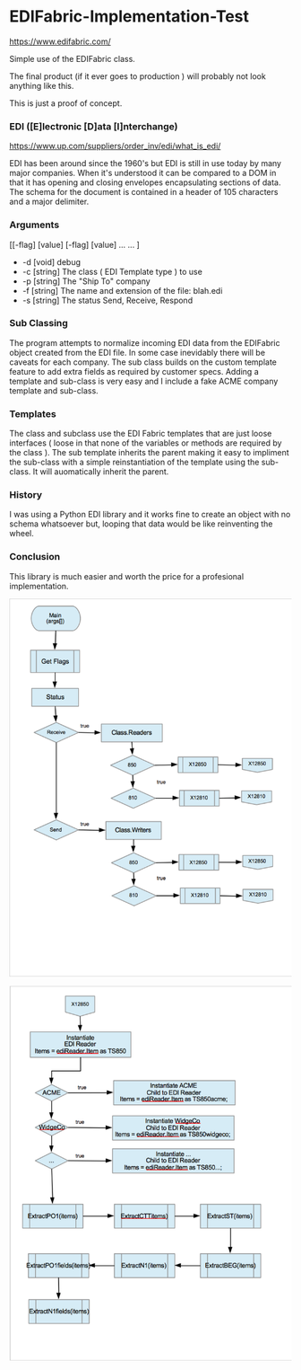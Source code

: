 # EDIFabric-Implementation-Test

https://www.edifabric.com/

Simple use of the EDIFabric class. 

The final product (if it ever goes to production ) will probably not look anything like this.

This is just a proof of concept.

### EDI ([E]lectronic [D]ata [I]nterchange) 

https://www.up.com/suppliers/order_inv/edi/what_is_edi/

EDI has been around since the 1960's but EDI is still in use today by many major companies. When it's understood it can be compared to a DOM in that it has opening and closing envelopes encapsulating sections of data. The schema for the document is contained in a header of 105 characters and a major delimiter. 


### Arguments 

[[-flag] [value] [-flag] [value] ... ... ]

* -d [void] debug
* -c [string] The class ( EDI Template type ) to use
* -p [string] The "Ship To" company
* -f [string] The name and extension of the file: blah.edi
* -s [string] The status Send, Receive, Respond

### Sub Classing

The program attempts to normalize incoming EDI data from the EDIFabric object created from the EDI file. In some case inevidably there will be caveats for each company. The sub class builds on the custom template feature to add extra fields as required by customer specs. Adding a template and sub-class is very easy and I include a fake ACME company template and sub-class.

### Templates

The class and subclass use the EDI Fabric templates that are just loose interfaces ( loose in that none of the variables or methods are required by the class ).
The sub template inherits the parent making it easy to impliment the sub-class with a simple reinstantiation of the template using the sub-class. It will auomatically inherit the parent. 

### History

I was using a Python EDI library and it works fine to create an object with no schema whatsoever but, looping that data would be like reinventing the wheel.

### Conclusion 

This library is much easier and worth the price for a profesional implementation.

![alt text](https://github.com/061375/EDIFabric-Implementation-Test/blob/master/EDI.Fabric/Files/Page1.png "Flow 1")

![alt text](https://github.com/061375/EDIFabric-Implementation-Test/blob/master/EDI.Fabric/Files/Page2.png "Flow 2")


